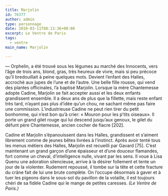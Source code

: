 ```yaml
---
title: Marjolin
id: 76377
author: admin
type: personnage
date: 2010-03-11T08:13:36+00:00
excerpt: Le Ventre de Paris
tags:
  - ventre
main_name: Marjolin

---
```

— Orphelin, a été trouvé sous les légumes au marché des Innocents, vers l’âge de trois ans, blond, gras, très heureux de vivre, mais si peu précoce qu’il bredouillait à peine quelques mots. Devient l’enfant des Halles, accroché aux jupes de l’une et de l’autre. Une belle fille rousse, qui vend des plantes officinales, l’a baptisé Marjolin. Lorsque la mère Chantemesse adopte Cadine, Marjolin se fait accepter aussi et les deux enfants grandissent ensemble. Il a deux ans de plus que la fillette, mais reste enfant très tard, n’ayant pas plus d’idée qu’un chou, ne sachant même pas faire une commission. L’industrieuse Cadine ne peut rien tirer du petit bonhomme, qui n’est bon qu’à crier: « Mouron pour les p’tits oiseaux». Il porte un grand gilet rouge qui lui descend jusqu’aux genoux, le gilet du défunt père Chantemesse, ancien cocher de fiacre [202].

Cadine et Marjolin s’épanouissent dans les Halles, grandissent et s’aiment librement comme de jeunes bêtes livrées à l’instinct. Après avoir tenté tous les menus métiers des Halles, Marjolin est recueilli par Gavard [75]. C’est maintenant un grand garçon d’une épaisseur et d’une douceur flamandes, fort comme un cheval, d’intelligence nulle, vivant par les sens. Il voue à Lisa Quenu une adoration silencieuse, arrive à la désirer follement et tente un jour de la violenter. Rudement repoussé, il tombe sur la tête et cette fracture du crâne fait de lui une brute complète. On l’occupe désormais à gaver et à tuer les pigeons dans le sous-sol du pavillon de la volaille, il est toujours chéri de sa fidèle Cadine qui le mange de petites caresses. _(Le Ventre de Paris.)_